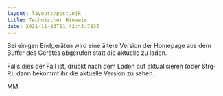 ```yaml
---
layout: layouts/post.njk
title: Technischer Hinweis
date: 2021-11-23T11:42:43.783Z
---
```

Bei einigen Endgeräten wird eine ältere Version der Homepage aus dem Buffer des Gerätes abgerufen statt die aktuelle zu laden.

 Falls dies der Fall ist, drückt nach dem Laden auf aktualisieren (oder Strg-R), dann bekommt ihr die aktuelle Version zu sehen.



MM